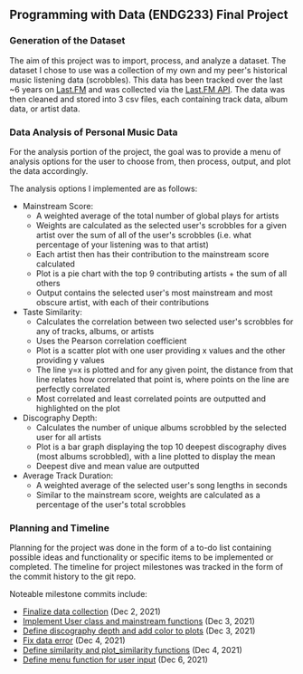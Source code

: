 ## Programming with Data (ENDG233) Final Project

### Generation of the Dataset

The aim of this project was to import, process, and analyze a dataset.
The dataset I chose to use was a collection of my own and my peer's historical music listening data (scrobbles).
This data has been tracked over the last ~6 years on [Last.FM](https://www.last.fm/user/jbreidfjord) and was collected via the [Last.FM API](https://www.last.fm/api).
The data was then cleaned and stored into 3 csv files, each containing track data, album data, or artist data.

### Data Analysis of Personal Music Data

For the analysis portion of the project, the goal was to provide a menu of analysis options for the user to choose from, then process, output, and plot the data accordingly.

The analysis options I implemented are as follows:

- Mainstream Score:
  - A weighted average of the total number of global plays for artists
  - Weights are calculated as the selected user's scrobbles for a given artist over the sum of all of the user's scrobbles (i.e. what percentage of your listening was to that artist)
  - Each artist then has their contribution to the mainstream score calculated
  - Plot is a pie chart with the top 9 contributing artists + the sum of all others
  - Output contains the selected user's most mainstream and most obscure artist, with each of their contributions
- Taste Similarity:
  - Calculates the correlation between two selected user's scrobbles for any of tracks, albums, or artists
  - Uses the Pearson correlation coefficient
  - Plot is a scatter plot with one user providing x values and the other providing y values
  - The line y=x is plotted and for any given point, the distance from that line relates how correlated that point is, where points on the line are perfectly correlated
  - Most correlated and least correlated points are outputted and highlighted on the plot
- Discography Depth:
  - Calculates the number of unique albums scrobbled by the selected user for all artists
  - Plot is a bar graph displaying the top 10 deepest discography dives (most albums scrobbled), with a line plotted to display the mean
  - Deepest dive and mean value are outputted
- Average Track Duration:
  - A weighted average of the selected user's song lengths in seconds
  - Similar to the mainstream score, weights are calculated as a percentage of the user's total scrobbles

### Planning and Timeline

Planning for the project was done in the form of a to-do list containing possible ideas and functionality or specific items to be implemented or completed.
The timeline for project milestones was tracked in the form of the commit history to the git repo.

Noteable milestone commits include:

- [Finalize data collection](https://github.com/JBreidfjord/endg233-final-project/commit/5086231c175a8967639ef47946907d6037afe72b) (Dec 2, 2021)
- [Implement User class and mainstream functions](https://github.com/JBreidfjord/endg233-final-project/commit/d51a50b3f5db94796269fa1b136790bd70a25a8e) (Dec 3, 2021)
- [Define discography depth and add color to plots](https://github.com/JBreidfjord/endg233-final-project/commit/657ecf88f024adc77cf040f798f88e40f93aadde) (Dec 3, 2021)
- [Fix data error](https://github.com/JBreidfjord/endg233-final-project/commit/d5385610fbe979a9b64b32a20c36553907d125cc) (Dec 4, 2021)
- [Define similarity and plot_similarity functions](https://github.com/JBreidfjord/endg233-final-project/commit/85db6f01bb62e6e5912246023ecd1acd864acb4e) (Dec 4, 2021)
- [Define menu function for user input](https://github.com/JBreidfjord/endg233-final-project/commit/3ce0a99cce4653f69b9559b7095d9402a96366ea) (Dec 6, 2021)
